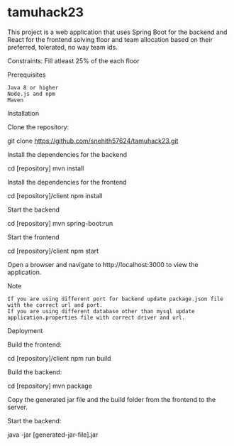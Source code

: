 # tamuhack23

This project is a web application that uses Spring Boot for the backend and React for the frontend solving floor and team allocation based on their preferred, tolerated, no way team ids.

Constraints:
    Fill atleast 25% of the each floor

Prerequisites

    Java 8 or higher
    Node.js and npm
    Maven

Installation

Clone the repository:

git clone https://github.com/snehith57624/tamuhack23.git

Install the dependencies for the backend

cd [repository]
mvn install

Install the dependencies for the frontend

cd [repository]/client
npm install

Start the backend

cd [repository]
mvn spring-boot:run

Start the frontend

cd [repository]/client
npm start

Open a browser and navigate to http://localhost:3000 to view the application.

Note

    If you are using different port for backend update package.json file with the correct url and port.
    If you are using different database other than mysql update application.properties file with correct driver and url.

Deployment

Build the frontend:

cd [repository]/client
npm run build

Build the backend:

cd [repository]
mvn package

Copy the generated jar file and the build folder from the frontend to the server.

Start the backend:

java -jar [generated-jar-file].jar
